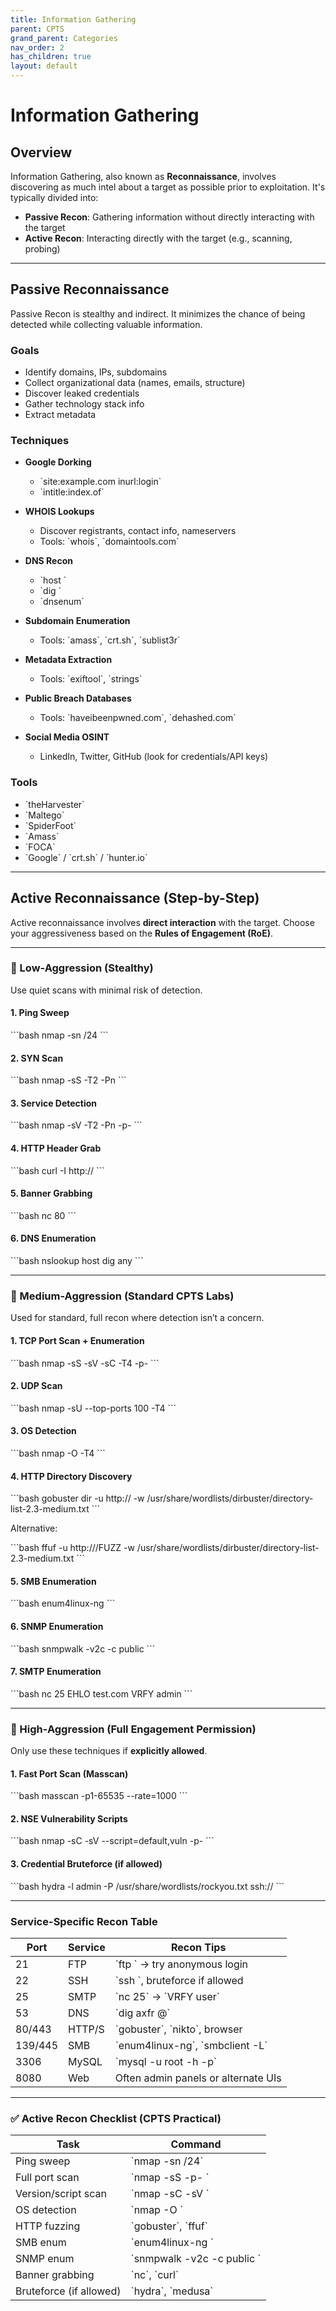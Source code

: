 ```yaml
---
title: Information Gathering
parent: CPTS
grand_parent: Categories
nav_order: 2
has_children: true
layout: default
---
```


# Information Gathering

## Overview

Information Gathering, also known as **Reconnaissance**, involves discovering as much intel about a target as possible prior to exploitation. It's typically divided into:

- **Passive Recon**: Gathering information without directly interacting with the target
- **Active Recon**: Interacting directly with the target (e.g., scanning, probing)

---

## Passive Reconnaissance

Passive Recon is stealthy and indirect. It minimizes the chance of being detected while collecting valuable information.

### Goals

- Identify domains, IPs, subdomains
- Collect organizational data (names, emails, structure)
- Discover leaked credentials
- Gather technology stack info
- Extract metadata

### Techniques

- **Google Dorking**  
  - \`site:example.com inurl:login\`  
  - \`intitle:index.of\`

- **WHOIS Lookups**  
  - Discover registrants, contact info, nameservers  
  - Tools: \`whois\`, \`domaintools.com\`

- **DNS Recon**  
  - \`host <target>\`  
  - \`dig <target>\`  
  - \`dnsenum\`

- **Subdomain Enumeration**  
  - Tools: \`amass\`, \`crt.sh\`, \`sublist3r\`

- **Metadata Extraction**  
  - Tools: \`exiftool\`, \`strings\`

- **Public Breach Databases**  
  - Tools: \`haveibeenpwned.com\`, \`dehashed.com\`

- **Social Media OSINT**  
  - LinkedIn, Twitter, GitHub (look for credentials/API keys)

### Tools

- \`theHarvester\`
- \`Maltego\`
- \`SpiderFoot\`
- \`Amass\`
- \`FOCA\`
- \`Google\` / \`crt.sh\` / \`hunter.io\`

---

## Active Reconnaissance (Step-by-Step)

Active reconnaissance involves **direct interaction** with the target. Choose your aggressiveness based on the **Rules of Engagement (RoE)**.

---

### 🔹 Low-Aggression (Stealthy)

Use quiet scans with minimal risk of detection.

#### 1. Ping Sweep

\`\`\`bash
nmap -sn <target>/24
\`\`\`

#### 2. SYN Scan

\`\`\`bash
nmap -sS -T2 -Pn <target>
\`\`\`

#### 3. Service Detection

\`\`\`bash
nmap -sV -T2 -Pn -p- <target>
\`\`\`

#### 4. HTTP Header Grab

\`\`\`bash
curl -I http://<target>
\`\`\`

#### 5. Banner Grabbing

\`\`\`bash
nc <target> 80
\`\`\`

#### 6. DNS Enumeration

\`\`\`bash
nslookup <target>
host <target>
dig <target> any
\`\`\`

---

### 🔸 Medium-Aggression (Standard CPTS Labs)

Used for standard, full recon where detection isn’t a concern.

#### 1. TCP Port Scan + Enumeration

\`\`\`bash
nmap -sS -sV -sC -T4 -p- <target>
\`\`\`

#### 2. UDP Scan

\`\`\`bash
nmap -sU --top-ports 100 -T4 <target>
\`\`\`

#### 3. OS Detection

\`\`\`bash
nmap -O -T4 <target>
\`\`\`

#### 4. HTTP Directory Discovery

\`\`\`bash
gobuster dir -u http://<target> -w /usr/share/wordlists/dirbuster/directory-list-2.3-medium.txt
\`\`\`

Alternative:

\`\`\`bash
ffuf -u http://<target>/FUZZ -w /usr/share/wordlists/dirbuster/directory-list-2.3-medium.txt
\`\`\`

#### 5. SMB Enumeration

\`\`\`bash
enum4linux-ng <target>
\`\`\`

#### 6. SNMP Enumeration

\`\`\`bash
snmpwalk -v2c -c public <target>
\`\`\`

#### 7. SMTP Enumeration

\`\`\`bash
nc <target> 25
EHLO test.com
VRFY admin
\`\`\`

---

### 🔺 High-Aggression (Full Engagement Permission)

Only use these techniques if **explicitly allowed**.

#### 1. Fast Port Scan (Masscan)

\`\`\`bash
masscan <target> -p1-65535 --rate=1000
\`\`\`

#### 2. NSE Vulnerability Scripts

\`\`\`bash
nmap -sC -sV --script=default,vuln -p- <target>
\`\`\`

#### 3. Credential Bruteforce (if allowed)

\`\`\`bash
hydra -l admin -P /usr/share/wordlists/rockyou.txt ssh://<target>
\`\`\`

---

### Service-Specific Recon Table

| Port  | Service | Recon Tips |
|-------|---------|------------|
| 21    | FTP     | \`ftp <target>\` → try anonymous login |
| 22    | SSH     | \`ssh <target>\`, bruteforce if allowed |
| 25    | SMTP    | \`nc <target> 25\` → \`VRFY user\` |
| 53    | DNS     | \`dig axfr @<target>\` |
| 80/443| HTTP/S  | \`gobuster\`, \`nikto\`, browser |
| 139/445| SMB    | \`enum4linux-ng\`, \`smbclient -L\` |
| 3306  | MySQL   | \`mysql -u root -h <target> -p\` |
| 8080  | Web     | Often admin panels or alternate UIs |

---

### ✅ Active Recon Checklist (CPTS Practical)

| Task | Command |
|------|---------|
| Ping sweep | \`nmap -sn <target>/24\` |
| Full port scan | \`nmap -sS -p- <target>\` |
| Version/script scan | \`nmap -sC -sV <target>\` |
| OS detection | \`nmap -O <target>\` |
| HTTP fuzzing | \`gobuster\`, \`ffuf\` |
| SMB enum | \`enum4linux-ng <target>\` |
| SNMP enum | \`snmpwalk -v2c -c public <target>\` |
| Banner grabbing | \`nc\`, \`curl\` |
| Bruteforce (if allowed) | \`hydra\`, \`medusa\` |
